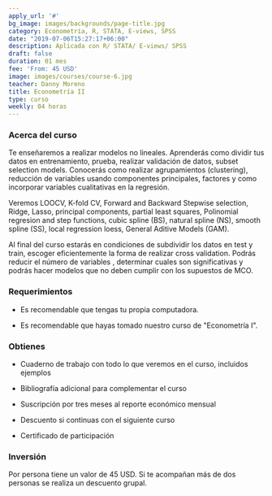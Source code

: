 ```yaml
---
apply_url: '#'
bg_image: images/backgrounds/page-title.jpg
category: Econometría, R, STATA, E-views, SPSS
date: "2019-07-06T15:27:17+06:00"
description: Aplicada con R/ STATA/ E-views/ SPSS
draft: false
duration: 01 mes
fee: 'From: 45 USD'
image: images/courses/course-6.jpg
teacher: Danny Moreno
title: Econometría II
type: curso
weekly: 04 horas
---
```


### Acerca del curso

Te enseñaremos a realizar modelos no lineales. Aprenderás como dividir tus datos en entrenamiento, prueba, realizar validación de datos, subset selection models. Conocerás como realizar agrupamientos (clustering), reducción de variables usando componentes principales, factores y como incorporar variables cualitativas en la regresión.

Veremos LOOCV, K-fold CV, Forward and Backward Stepwise selection, Ridge, Lasso, principal components, partial least squares, Polinomial regresion and step functions, cubic spline (BS), natural spline (NS), smooth spline (SS), local regression loess, General Aditive Models (GAM).

Al final del curso estarás en condiciones de subdividir los datos en test y train, escoger eficientemente la forma de realizar cross validation. Podrás reducir el número de variables , determinar cuales son significativas y podrás hacer modelos que no deben cumplir con los supuestos de MCO.</p>

### Requerimientos

* Es recomendable que tengas tu propia computadora.

* Es recomendable que hayas tomado nuestro curso de "Econometría I".

### Obtienes

* Cuaderno de trabajo con todo lo que veremos en el curso, incluidos ejemplos

* Bibliografía adicional para complementar el curso

* Suscripción por tres meses al reporte económico mensual

* Descuento si continuas con el siguiente curso

* Certificado de participación


### Inversión

Por persona tiene un valor de 45 USD. Si te acompañan más de dos personas se realiza un descuento grupal.